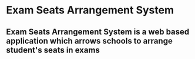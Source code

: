 # Exam Seats Arrangement System

## Exam Seats Arrangement System is a web based application which arrows schools to arrange student's seats in exams

